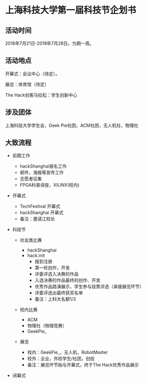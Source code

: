 # 上海科技大学第一届科技节企划书

## 活动时间

2018年7月21日-2018年7月28日。为期一周。

## 活动地点

开幕式：会议中心（待定）。

展览：体育馆（待定）

The Hack创客马拉松：学生创新中心

## 涉及团体

上海科技大学学生会，Geek Pie社团，ACM社团，无人机社，物理社

## 大致流程

* 前期工作

    * hackShanghai报名工作
    * 邮件，海报等宣传工作
    * 志愿者征集
    * FPGA科普讲座，XILINX(校内)

* 开幕式

    * TechFestival 开幕式
    * hackShanghai 开幕式
    * 备注：邀请江校长

* 科技节

    * 社会类比赛
        * hackShanghai
        * hack.init
            * 报到注册
            * 第一轮创作，开发
            * 评委评选入决赛的作品
            * 入选决赛的作品最终的创作、开发
            * 优秀作品路演展示，学生参与投票评选（承接展览环节）
            * 评委评选出最终获奖名单
            * 备注：上科大名额1/3

    * 校内比赛
        * ACM
        * 物理社（物理竞赛）
        * GeekPie_

    * 展览
        * 校内：GeekPie_，无人机，RobotMaster
        * 校外：企业，外校学生/社团，创投
        * 备注：展览环节始与开幕式，终于The Hack优秀作品展示

* 闭幕式
